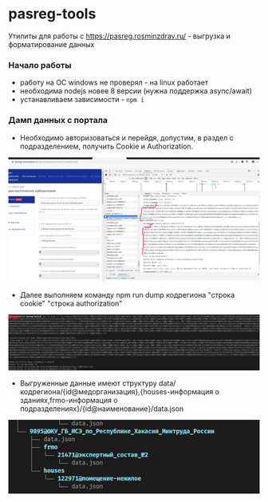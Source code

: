# pasreg-tools
Утилиты для работы с https://pasreg.rosminzdrav.ru/ - выгрузка и форматирование данных

### Начало работы

* работу на ОС windows не проверял - на linux работает
* необходима nodejs новее 8 версии (нужна поддержка async/await)
* устанавливаем зависимости - `npm i`

### Дамп данных с портала

* Необходимо авторизоваться и перейдя, допустим, в раздел с подразделением, получить Cookie и Authorization. 

![Получаем данные об cookie и authorization](https://raw.githubusercontent.com/foi/pasreg-tools/master/assets/how-to-get-auth.png)

* Далее выполняем команду npm run dump кодрегиона "строка cookie" "строка authorization"

![дамп](https://raw.githubusercontent.com/foi/pasreg-tools/master/assets/how-to-dump.png)

* Выгруженные данные имеют структуру data/кодрегиона/{id@медорганизация},{houses-информация о зданиях,frmo-информация о подразделениях}/{id@наименование}/data.json

![формат выгрузки](https://raw.githubusercontent.com/foi/pasreg-tools/master/assets/structure.png)
